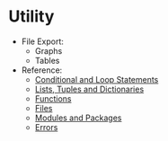 # Utility
* File Export:
  - Graphs
  - Tables
* Reference:
  - [Conditional and Loop Statements](https://github.com/danielrferreira/pySTETV/tree/main/Utility/Reference/Conditional%20and%20Loops)
  - [Lists, Tuples and Dictionaries](https://github.com/danielrferreira/pySTETV/tree/main/Utility/Reference/Lists%20Tuples%20and%20Dictionaries)
  - [Functions](https://github.com/danielrferreira/pySTETV/tree/main/Utility/Reference/Functions)
  - [Files](https://github.com/danielrferreira/pySTETV/tree/main/Utility/Reference/Files)
  - [Modules and Packages](https://github.com/danielrferreira/pySTETV/tree/main/Utility/Reference/Packages%20and%20Modules)
  - [Errors](https://github.com/danielrferreira/pySTETV/tree/main/Utility/Reference/Errors)
